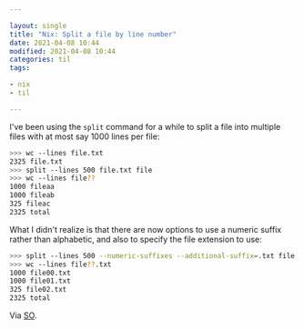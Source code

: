 ```yaml
---

layout: single
title: "Nix: Split a file by line number"
date: 2021-04-08 10:44
modified: 2021-04-08 10:44
categories: til
tags:

- nix
- til

---
```


I've been using the `split` command for a while to split a file into multiple files with at most say 1000 lines per file:

```bash
>>> wc --lines file.txt
2325 file.txt
>>> split --lines 500 file.txt file
>>> wc --lines file??
1000 fileaa
1000 fileab
325 fileac
2325 total
```

What I didn't realize is that there are now options to use a numeric suffix rather than alphabetic,
and also to specify the file extension to use:

```bash
>>> split --lines 500 --numeric-suffixes --additional-suffix=.txt file.txt file
>>> wc --lines file??.txt
1000 file00.txt
1000 file01.txt
325 file02.txt
2325 total
```

Via [SO](https://unix.stackexchange.com/a/74166/198328).
